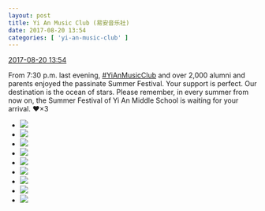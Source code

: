 ```yaml
---
layout: post
title: Yi An Music Club (易安音乐社)
date: 2017-08-20 13:54
categories: [ 'yi-an-music-club' ]
---
```


<div class="weibo-info">
  <a href="http://weibo.com/6094546964/FhXV186bK">2017-08-20 13:54</a>
</div>

From 7:30 p.m. last evening, [#YiAnMusicClub](http://weibo.com/p/100808beae2e3e05b17b64f63ebedca39f19b2/super_index) and over 2,000 alumni and parents enjoyed the passinate Summer Festival. Your support is perfect. Our destination is the ocean of stars. Please remember, in every summer from now on, the Summer Festival of Yi An Middle School is waiting for your arrival. :heart:×3

<!-- more -->

<ul class="weibo-pic-list-3">
  <li class="weibo-pic">
    <a href="https://wx2.sinaimg.cn/mw690/006Es64Agy1fiq4vc3gwwj31ko2bznpe.jpg"><img src="https://wx2.sinaimg.cn/thumb150/006Es64Agy1fiq4vc3gwwj31ko2bznpe.jpg" /></a>
  </li>
  <li class="weibo-pic">
    <a href="https://wx3.sinaimg.cn/mw690/006Es64Agy1fiq4uye07pj31st2p84qs.jpg"><img src="https://wx3.sinaimg.cn/thumb150/006Es64Agy1fiq4uye07pj31st2p84qs.jpg" /></a>
  </li>
  <li class="weibo-pic">
    <a href="https://wx2.sinaimg.cn/mw690/006Es64Agy1fiq4uscviuj31st2p8u0z.jpg"><img src="https://wx2.sinaimg.cn/thumb150/006Es64Agy1fiq4uscviuj31st2p8u0z.jpg" /></a>
  </li>
  <li class="weibo-pic">
    <a href="https://wx4.sinaimg.cn/mw690/006Es64Agy1fiq4v4e2snj31st2p8u10.jpg"><img src="https://wx4.sinaimg.cn/thumb150/006Es64Agy1fiq4v4e2snj31st2p8u10.jpg" /></a>
  </li>
  <li class="weibo-pic">
    <a href="https://wx4.sinaimg.cn/mw690/006Es64Agy1fiq4v915ucj31kt2cw1kz.jpg"><img src="https://wx4.sinaimg.cn/thumb150/006Es64Agy1fiq4v915ucj31kt2cw1kz.jpg" /></a>
  </li>
  <li class="weibo-pic">
    <a href="https://wx4.sinaimg.cn/mw690/006Es64Agy1fiq4vh4p7ij32p81wnu0z.jpg"><img src="https://wx4.sinaimg.cn/thumb150/006Es64Agy1fiq4vh4p7ij32p81wnu0z.jpg" /></a>
  </li>
  <li class="weibo-pic">
    <a href="https://wx2.sinaimg.cn/mw690/006Es64Agy1fiq4vo5ii6j32p81on1l1.jpg"><img src="https://wx2.sinaimg.cn/thumb150/006Es64Agy1fiq4vo5ii6j32p81on1l1.jpg" /></a>
  </li>
  <li class="weibo-pic">
    <a href="https://wx1.sinaimg.cn/mw690/006Es64Agy1fiq4vvigdzj32p81st4qt.jpg"><img src="https://wx1.sinaimg.cn/thumb150/006Es64Agy1fiq4vvigdzj32p81st4qt.jpg" /></a>
  </li>
  <li class="weibo-pic">
    <a href="https://wx1.sinaimg.cn/mw690/006Es64Agy1fiq4w2r002j32p81o4e85.jpg"><img src="https://wx1.sinaimg.cn/thumb150/006Es64Agy1fiq4w2r002j32p81o4e85.jpg" /></a>
  </li>
</ul>
